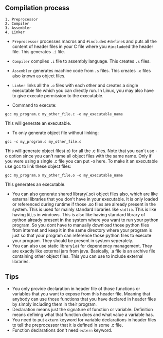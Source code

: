 ## Compilation process
```
1. Preprocessor
2. Compiler
3. Assembler
4. Linker
```

* `Preprocessor` processes macros and `#include`s `#define`s and puts all the content of header files in your C file where you `#include`ed the header file. This generates `.i` file.
* `Compiler` compiles `.i` file to assembly language. This creates `.s` files.
* `Assembler` generates machine code from `.s` files. This creates `.o` files also known as object files.
* `Linker` links all the `.o` files with each other and creates a single executable file which you can directly run. In Linux, you may also have to give execute permission to the executable.

* Command to execute:
```
gcc my_program.c my_other_file.c -o my_executable_name
```
This will generate an executable.

* To only generate object file without linking:
```
gcc -c my_program.c my_other_file.c
```
This will generate object files(.o) for all the .c files. Note that you can't use -o option since you can't name all object files with the same name. Only if you were using a single .c file you can put -o here.
To make it an executable use gcc to link these object files:
```
gcc my_program.o my_other_file.o -o my_executable_name
```
This generates an executable.

* You can also generate shared library(.so) object files also, which are like external libraries that you don't have in your executable. It is only loaded or referenced during runtime if those .so files are already present in the system. This is used for mainly standard libraries like `stdlib`. This is like having `DLL`s in windows. This is also like having standard library of python already present in the system where you want to run your python program. So you dont have to manually download those python files from internet and keep it in the same directory where your program is just so that your program can reference those python files to execute your program. They should be present in system seperately.
* You can also use static library(.a) for dependency management. They are exactly like external jars from java. Basically, .a file is an archive file containing other object files. This you can use to include external libraries.  

## Tips
* You only provide declaration in header file of those functions or variables that you want to expose from this header file.  Meaning that anybody can use those functions that you have declared in header files by simply including them in their program.
* Declaration means just the signature of function or variable. Definition means defining what that function does and what value a variable has.
* You need to put `extern` keyword for variable declarations in header files to tell the preprocessor that it is defined in some .c file.
* Function declarations don't need `extern` keyword.
